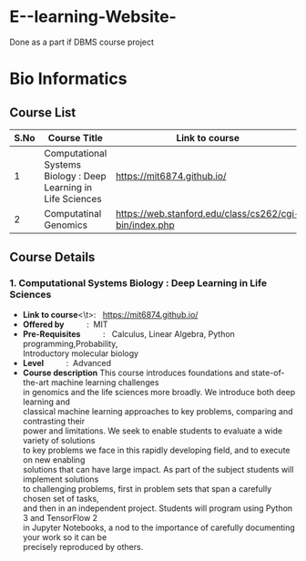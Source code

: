 # E--learning-Website-
Done as a part if DBMS course project

<!-- For bioinformatics we will be following stanford courses.

https://web.stanford.edu/class/cs262/cgi-bin/index.php

https://web.stanford.edu/class/cs273a/cgi-bin/ -->

# Bio Informatics   

## Course List
S.No | Course Title | Link to course
------------ | ------------- | ---------
1 | Computational Systems Biology : Deep Learning in Life Sciences | https://mit6874.github.io/ 
2 | Computatinal Genomics | https://web.stanford.edu/class/cs262/cgi-bin/index.php


## Course Details
### 1. Computational Systems Biology : Deep Learning in Life Sciences
   * **Link to course**<\t>:&nbsp;&nbsp; https://mit6874.github.io/ 
   * **Offered by**&nbsp;&nbsp;&nbsp;&nbsp;&nbsp;&nbsp;&nbsp;&nbsp;&nbsp;&nbsp;:&nbsp;&nbsp;MIT 
   * **Pre-Requisites**&nbsp;&nbsp;&nbsp;&nbsp;&nbsp;&nbsp;&nbsp;&nbsp;&nbsp;&nbsp;:&nbsp;&nbsp; Calculus, Linear Algebra, Python programming,Probability,   
                                     Introductory molecular biology
   * **Level**&nbsp;&nbsp;&nbsp;&nbsp;&nbsp;&nbsp;&nbsp;&nbsp;&nbsp;&nbsp;:&nbsp;&nbsp;Advanced
   * **Course description** 
       This course introduces foundations and state-of-the-art machine learning challenges    
       in genomics and the life sciences more broadly. We introduce both deep learning and    
       classical machine learning approaches to key problems, comparing and contrasting their   
       power and limitations.    We seek to enable students to evaluate a wide variety of solutions   
       to key problems we face in this rapidly developing field, and to execute on new enabling    
       solutions that can have large impact. As part of the subject students will implement solutions    
       to challenging problems, first in problem sets that span a carefully chosen set of tasks,    
       and then in an independent project. Students will program using Python 3 and TensorFlow 2    
       in Jupyter Notebooks, a nod to the importance of carefully documenting your work so it can be   
       precisely reproduced by others.





